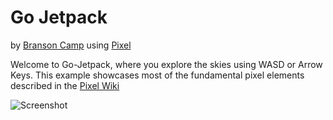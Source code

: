 # Go Jetpack
by [Branson Camp](https://github.com/bcamp1) using [Pixel](https://github.com/gopxl/pixel/v2)

Welcome to Go-Jetpack, where you explore the skies using WASD or Arrow Keys.
This example showcases most of the fundamental pixel elements described in the [Pixel Wiki](https://github.com/gopxl/pixel/v2/wiki)

![Screenshot](https://github.com/bcamp1/pixel/blob/master/examples/community/go-jetpack/screenshot.png)

